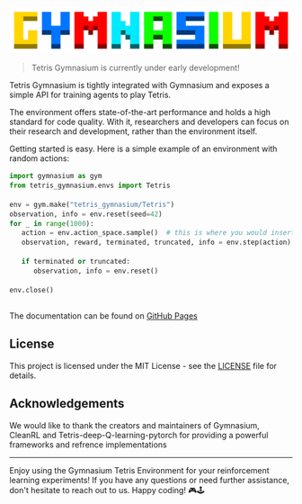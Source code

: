 ![logo](./docs/_static/logo.png "Tetris Gymnasium")

> Tetris Gymnasium is currently under early development!

Tetris Gymnasium is tightly integrated with Gymnasium and exposes a simple API for training agents to play Tetris.

The environment offers state-of-the-art performance and holds a high standard for code quality. With it, researchers and developers can focus on their research and development, rather than the environment itself.

Getting started is easy. Here is a simple example of an environment with random actions:

```python
import gymnasium as gym
from tetris_gymnasium.envs import Tetris

env = gym.make("tetris_gymnasium/Tetris")
observation, info = env.reset(seed=42)
for _ in range(1000):
   action = env.action_space.sample()  # this is where you would insert your policy
   observation, reward, terminated, truncated, info = env.step(action)

   if terminated or truncated:
      observation, info = env.reset()

env.close()
```

##

The documentation can be found on [GitHub Pages](https://max-we.github.io/Tetris-Gymnasium/)

## License

This project is licensed under the MIT License - see the [LICENSE](LICENSE) file for details.

## Acknowledgements

We would like to thank the creators and maintainers of Gymnasium, CleanRL and Tetris-deep-Q-learning-pytorch for providing a powerful frameworks and refrence implementations

---

Enjoy using the Gymnasium Tetris Environment for your reinforcement learning experiments! If you have any questions or need further assistance, don't hesitate to reach out to us. Happy coding! 🎮🕹️
